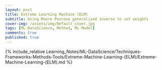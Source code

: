 ```yaml
---
layout: post
title: Extreme Learning Machine (ELM)
subtitle: Using Moore Penrose generalized inverse to set weights
cover-img: /assets/img/Default_cover.jpg
tags: [ML-DataScience, Method, ML-Model]
comments: true
published: true
---
```


{% include_relative Learning_Notes/ML-DataScience/Techniques-Frameworks-Methods-Tools/Extreme-Machine-Learning-(ELM)/Extreme-Machine-Learning-(ELM).md %}
